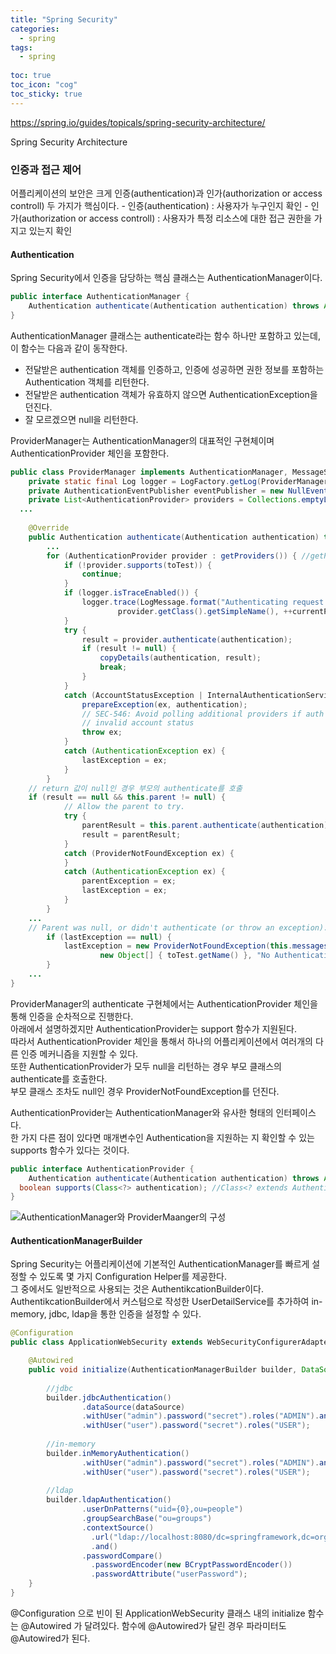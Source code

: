 ```yaml
---
title: "Spring Security"
categories:
  - spring
tags:
  - spring
  
toc: true
toc_icon: "cog"
toc_sticky: true
---
```


https://spring.io/guides/topicals/spring-security-architecture/

Spring Security Architecture

### 인증과 접근 제어
어플리케이션의 보안은 크게 인증(authentication)과 인가(authorization or access controll) 두 가지가 핵심이다.
    - 인증(authentication) : 사용자가 누구인지 확인
    - 인가(authorization or access controll) : 사용자가 특정 리소스에 대한 접근 권한을 가지고 있는지 확인

#### Authentication
Spring Security에서 인증을 담당하는 핵심 클래스는 AuthenticationManager이다.  
```java
public interface AuthenticationManager {
	Authentication authenticate(Authentication authentication) throws AuthenticationException;
}
```

AuthenticationManager 클래스는 authenticate라는 함수 하나만 포함하고 있는데, 이 함수는 다음과 같이 동작한다.  
  - 전달받은 authentication 객체를 인증하고, 인증에 성공하면 권한 정보를 포함하는 Authentication 객체를 리턴한다.
  - 전달받은 authentication 객체가 유효하지 않으면 AuthenticationException을 던진다.
  - 잘 모르겠으면 null을 리턴한다.

ProviderManager는 AuthenticationManager의 대표적인 구현체이며 AuthenticationProvider 체인을 포함한다.
```java
public class ProviderManager implements AuthenticationManager, MessageSourceAware, InitializingBean {
	private static final Log logger = LogFactory.getLog(ProviderManager.class);
	private AuthenticationEventPublisher eventPublisher = new NullEventPublisher();
	private List<AuthenticationProvider> providers = Collections.emptyList();
  ...
  
	@Override
	public Authentication authenticate(Authentication authentication) throws AuthenticationException {
		...
		for (AuthenticationProvider provider : getProviders()) { //getProviders -> return this.providers;
			if (!provider.supports(toTest)) {
				continue;
			}
			if (logger.isTraceEnabled()) {
				logger.trace(LogMessage.format("Authenticating request with %s (%d/%d)",
						provider.getClass().getSimpleName(), ++currentPosition, size));
			}
			try {
				result = provider.authenticate(authentication);
				if (result != null) {
					copyDetails(authentication, result);
					break;
				}
			}
			catch (AccountStatusException | InternalAuthenticationServiceException ex) {
				prepareException(ex, authentication);
				// SEC-546: Avoid polling additional providers if auth failure is due to
				// invalid account status
				throw ex;
			}
			catch (AuthenticationException ex) {
				lastException = ex;
			}
		}
    // return 값이 null인 경우 부모의 authenticate를 호출
    if (result == null && this.parent != null) {
			// Allow the parent to try.
			try {
				parentResult = this.parent.authenticate(authentication);
				result = parentResult;
			}
			catch (ProviderNotFoundException ex) {
			}
			catch (AuthenticationException ex) {
				parentException = ex;
				lastException = ex;
			}
		}
    ...
    // Parent was null, or didn't authenticate (or throw an exception).
		if (lastException == null) {
			lastException = new ProviderNotFoundException(this.messages.getMessage("ProviderManager.providerNotFound",
					new Object[] { toTest.getName() }, "No AuthenticationProvider found for {0}"));
		}
    ...
}
```
ProviderManager의 authenticate 구현체에서는 AuthenticationProvider 체인을 통해 인증을 순차적으로 진행한다.  
아래에서 설명하겠지만 AuthenticationProvider는 support 함수가 지원된다.   
따라서 AuthenticationProvider 체인을 통해서 하나의 어플리케이션에서 여러개의 다른 인증 메커니즘을 지원할 수 있다.  
또한 AuthenticationProvider가 모두 null을 리턴하는 경우 부모 클래스의 authenticate를 호출한다.  
부모 클래스 조차도 null인 경우 ProviderNotFoundException를 던진다.  

AuthenticationProvider는 AuthenticationManager와 유사한 형태의 인터페이스다.  
한 가지 다른 점이 있다면 매개변수인 Authentication을 지원하는 지 확인할 수 있는 supports 함수가 있다는 것이다.  
```java
public interface AuthenticationProvider {
	Authentication authenticate(Authentication authentication) throws AuthenticationException;
  boolean supports(Class<?> authentication); //Class<? extends Authentication>
}
```

![AuthenticationManager와 ProviderMaanger의 구성](https://github.com/spring-guides/top-spring-security-architecture/raw/master/images/authentication.png)


#### AuthenticationManagerBuilder
Spring Security는 어플리케이션에 기본적인 AuthenticationManager를 빠르게 설정할 수 있도록 몇 가지 Configuration Helper를 제공한다.  
그 중에서도 일반적으로 사용되는 것은 AuthentikcationBuilder이다.  
AuthentikcationBuilder에서 커스텀으로 작성한 UserDetailService를 추가하여 in-memory, jdbc, ldap을 통한 인증을 설정할 수 있다.  

```java
@Configuration
public class ApplicationWebSecurity extends WebSecurityConfigurerAdapter{

	@Autowired
	public void initialize(AuthenticationManagerBuilder builder, DataSource dataSource) throws Exception {
		
		//jdbc
		builder.jdbcAuthentication()
				.dataSource(dataSource)
				.withUser("admin").password("secret").roles("ADMIN").and()
				.withUser("user").password("secret").roles("USER");
		
		//in-memory
		builder.inMemoryAuthentication()
				.withUser("admin").password("secret").roles("ADMIN").and()
				.withUser("user").password("secret").roles("USER");
		
		//ldap
		builder.ldapAuthentication()
				.userDnPatterns("uid={0},ou=people")
		        .groupSearchBase("ou=groups")
		        .contextSource()
		          .url("ldap://localhost:8080/dc=springframework,dc=org")
		          .and()
		        .passwordCompare()
		          .passwordEncoder(new BCryptPasswordEncoder())
		          .passwordAttribute("userPassword");
	}
}
```

@Configuration 으로 빈이 된 ApplicationWebSecurity 클래스 내의 initialize 함수는 @Autowired 가 달려있다. 함수에 @Autowired가 달린 경우 파라미터도 @Autowired가 된다. 